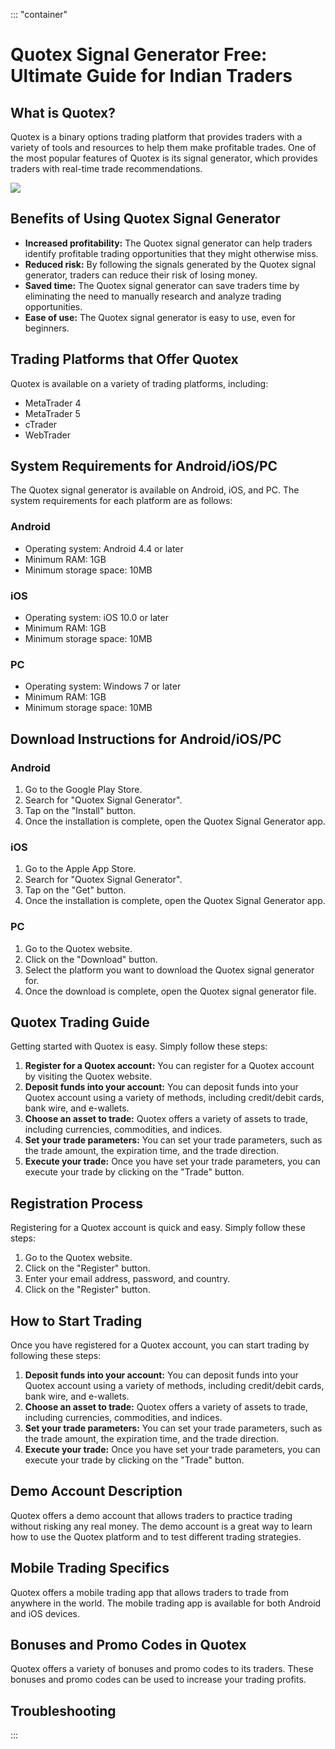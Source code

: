 ::: \"container\"
# Quotex Signal Generator Free: Ultimate Guide for Indian Traders

## What is Quotex?

Quotex is a binary options trading platform that provides traders with a
variety of tools and resources to help them make profitable trades. One
of the most popular features of Quotex is its signal generator, which
provides traders with real-time trade recommendations.

[![](https://static.quotex.io/files/4_en/300_250.jpg)](https://traff.sbs/brokerqxlid)

## Benefits of Using Quotex Signal Generator

-   **Increased profitability:** The Quotex signal generator can help
    traders identify profitable trading opportunities that they might
    otherwise miss.
-   **Reduced risk:** By following the signals generated by the Quotex
    signal generator, traders can reduce their risk of losing money.
-   **Saved time:** The Quotex signal generator can save traders time by
    eliminating the need to manually research and analyze trading
    opportunities.
-   **Ease of use:** The Quotex signal generator is easy to use, even
    for beginners.

## Trading Platforms that Offer Quotex

Quotex is available on a variety of trading platforms, including:

-   MetaTrader 4
-   MetaTrader 5
-   cTrader
-   WebTrader

## System Requirements for Android/iOS/PC

The Quotex signal generator is available on Android, iOS, and PC. The
system requirements for each platform are as follows:

### Android

-   Operating system: Android 4.4 or later
-   Minimum RAM: 1GB
-   Minimum storage space: 10MB

### iOS

-   Operating system: iOS 10.0 or later
-   Minimum RAM: 1GB
-   Minimum storage space: 10MB

### PC

-   Operating system: Windows 7 or later
-   Minimum RAM: 1GB
-   Minimum storage space: 10MB

## Download Instructions for Android/iOS/PC

### Android

1.  Go to the Google Play Store.
2.  Search for "Quotex Signal Generator".
3.  Tap on the "Install" button.
4.  Once the installation is complete, open the Quotex Signal Generator
    app.

### iOS

1.  Go to the Apple App Store.
2.  Search for "Quotex Signal Generator".
3.  Tap on the "Get" button.
4.  Once the installation is complete, open the Quotex Signal Generator
    app.

### PC

1.  Go to the Quotex website.
2.  Click on the "Download" button.
3.  Select the platform you want to download the Quotex signal generator
    for.
4.  Once the download is complete, open the Quotex signal generator
    file.

## Quotex Trading Guide

Getting started with Quotex is easy. Simply follow these steps:

1.  **Register for a Quotex account:** You can register for a Quotex
    account by visiting the Quotex website.
2.  **Deposit funds into your account:** You can deposit funds into your
    Quotex account using a variety of methods, including credit/debit
    cards, bank wire, and e-wallets.
3.  **Choose an asset to trade:** Quotex offers a variety of assets to
    trade, including currencies, commodities, and indices.
4.  **Set your trade parameters:** You can set your trade parameters,
    such as the trade amount, the expiration time, and the trade
    direction.
5.  **Execute your trade:** Once you have set your trade parameters, you
    can execute your trade by clicking on the "Trade" button.

## Registration Process

Registering for a Quotex account is quick and easy. Simply follow these
steps:

1.  Go to the Quotex website.
2.  Click on the "Register" button.
3.  Enter your email address, password, and country.
4.  Click on the "Register" button.

## How to Start Trading

Once you have registered for a Quotex account, you can start trading by
following these steps:

1.  **Deposit funds into your account:** You can deposit funds into your
    Quotex account using a variety of methods, including credit/debit
    cards, bank wire, and e-wallets.
2.  **Choose an asset to trade:** Quotex offers a variety of assets to
    trade, including currencies, commodities, and indices.
3.  **Set your trade parameters:** You can set your trade parameters,
    such as the trade amount, the expiration time, and the trade
    direction.
4.  **Execute your trade:** Once you have set your trade parameters, you
    can execute your trade by clicking on the "Trade" button.

## Demo Account Description

Quotex offers a demo account that allows traders to practice trading
without risking any real money. The demo account is a great way to learn
how to use the Quotex platform and to test different trading strategies.

## Mobile Trading Specifics

Quotex offers a mobile trading app that allows traders to trade from
anywhere in the world. The mobile trading app is available for both
Android and iOS devices.

## Bonuses and Promo Codes in Quotex

Quotex offers a variety of bonuses and promo codes to its traders. These
bonuses and promo codes can be used to increase your trading profits.

## Troubleshooting
:::

